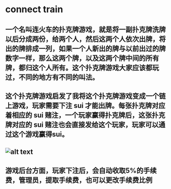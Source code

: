 # connect train
一个名叫连火车的扑克牌游戏，就是将一副扑克牌洗牌以后分成两份，给两个人，然后这两个人依次出牌，将出的牌排成一列，如果一个人新出的牌与以前出过的牌数字一样，那么这两个牌，以及这两个牌中间的所有牌，都归这个人所有。这个扑克牌游戏大家应该都玩过，不同的地方有不同的叫法。
---
这个扑克牌游戏启发了我将这个扑克牌游戏变成一个链上游戏，玩家需要下注 sui 才能出牌。每张扑克牌对应着相应的 sui 赌注，一个玩家赢得扑克牌后，这张扑克牌对应的 sui 赌注也会直接发给这个玩家，玩家可以通过这个游戏赢得sui。
---
![alt text](image.png)
---
游戏后台方面，玩家下注后，会自动收取5%的手续费，管理员，提取手续费，也可以更改手续费比例
---